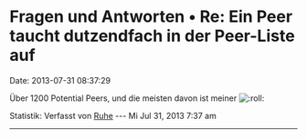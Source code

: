Fragen und Antworten • Re: Ein Peer taucht dutzendfach in der Peer-Liste auf
============================================================================

Date: 2013-07-31 08:37:29

Über 1200 Potential Peers, und die meisten davon ist meiner
![:roll:](http://forum.yacy-websuche.de/images/smilies/icon_rolleyes.gif "Rolling Eyes")

Statistik: Verfasst von
[Ruhe](http://forum.yacy-websuche.de/memberlist.php?mode=viewprofile&u=8953)
--- Mi Jul 31, 2013 7:37 am

------------------------------------------------------------------------
